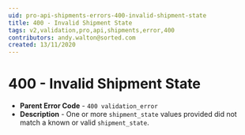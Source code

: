 ```yaml
---
uid: pro-api-shipments-errors-400-invalid-shipment-state
title: 400 - Invalid Shipment State
tags: v2,validation,pro,api,shipments,error,400
contributors: andy.walton@sorted.com
created: 13/11/2020
---
```

# 400 - Invalid Shipment State

* **Parent Error Code** - `400 validation_error`
* **Description** - One or more `shipment_state` values provided did not match a known or valid `shipment_state`.
